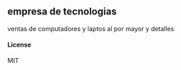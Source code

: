 ## empresa de tecnologias

ventas de computadores y laptos al por mayor y detalles

#### License

MIT